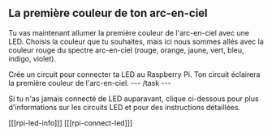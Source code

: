 ## La première couleur de ton arc-en-ciel

Tu vas maintenant allumer la première couleur de l'arc-en-ciel avec une LED. Choisis la couleur que tu souhaites, mais ici nous sommes allés avec la couleur rouge du spectre arc-en-ciel (rouge, orange, jaune, vert, bleu, indigo, violet).

Crée un circuit pour connecter ta LED au Raspberry Pi. Ton circuit éclairera la première couleur de l'arc-en-ciel. --- /task ---

Si tu n'as jamais connecté de LED auparavant, clique ci-dessous pour plus d'informations sur les circuits LED et pour des instructions détaillées.

[[[rpi-led-info]]] [[[rpi-connect-led]]]